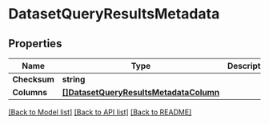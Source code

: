 # DatasetQueryResultsMetadata

## Properties
Name | Type | Description | Notes
------------ | ------------- | ------------- | -------------
**Checksum** | **string** |  | [optional] 
**Columns** | [**[]DatasetQueryResultsMetadataColumn**](DatasetQueryResultsMetadataColumn.md) |  | [optional] 

[[Back to Model list]](../README.md#documentation-for-models) [[Back to API list]](../README.md#documentation-for-api-endpoints) [[Back to README]](../README.md)


